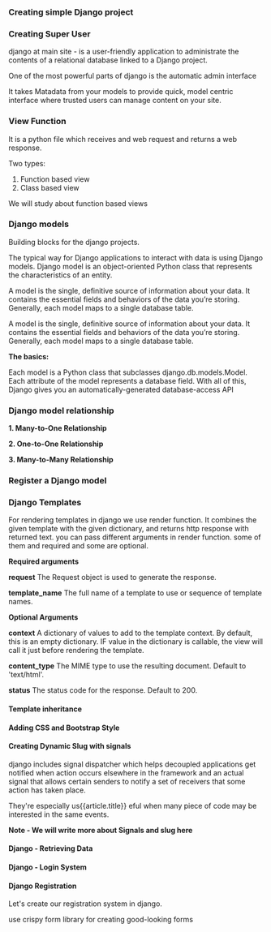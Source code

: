 ### Creating simple Django project




### Creating Super User

django at main site - is a user-friendly application to administrate the contents of a relational database
linked to a Django project.

One of the most powerful parts of django is the automatic admin interface

It takes Matadata from your models to provide quick, model centric interface where trusted users can manage content 
on your site.



### View Function

It is a python file which receives and web request and returns a web response.

Two types: 
1. Function based view
2. Class based view

We will study about function based views

### Django models

Building blocks for the django projects.

The typical way for Django applications to interact with data is using Django models. Django model
is an object-oriented Python class that represents the characteristics of an entity.

A model is the single, definitive source of information about your data. 
It contains the essential fields and behaviors of the data you’re storing. 
Generally, each model maps to a single database table.

A model is the single, definitive source of information about your data. 
It contains the essential fields and behaviors of the data you’re storing. Generally, each model maps to a single database table.

**The basics:**

Each model is a Python class that subclasses django.db.models.Model.
Each attribute of the model represents a database field.
With all of this, Django gives you an automatically-generated database-access API


### Django model relationship

**1. Many-to-One Relationship**

**2. One-to-One Relationship**

**3. Many-to-Many Relationship**


### Register a Django model

### Django Templates
For rendering templates in django we use render function. It combines the given template with the 
given dictionary, and returns http response with returned text. you can pass different arguments in render function.
some of them and required and some are optional.

**Required arguments**

**request** The Request object is used to generate the response.

**template_name** The full name of a template to use or sequence of template names.

**Optional Arguments**

**context** A dictionary of values to add to the template context. By default, this is an empty dictionary. 
IF value in the dictionary is callable, the view will call it just before rendering the template.

**content_type** The MIME type to use the resulting document. Default to 'text/html'.

**status** The status code for the response. Default to 200.

#### Template inheritance

#### Adding CSS and Bootstrap Style

#### Creating Dynamic Slug with signals

django includes signal dispatcher which helps decoupled applications get notified when action occurs elsewhere in the framework
and an actual signal that allows certain senders to notify a set of receivers
that some action has taken place.

They're especially us{{article.title}}
eful when many piece of code may be interested in the same events.


**Note - We will write more about Signals and slug here**


#### Django - Retrieving Data

#### Django - Login System

#### Django Registration 

Let's create our registration system in django.

use crispy form library for creating good-looking forms







